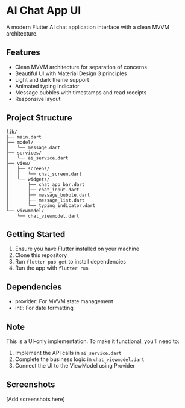 # AI Chat App UI

A modern Flutter AI chat application interface with a clean MVVM architecture.

## Features

- Clean MVVM architecture for separation of concerns
- Beautiful UI with Material Design 3 principles
- Light and dark theme support
- Animated typing indicator
- Message bubbles with timestamps and read receipts
- Responsive layout

## Project Structure

```
lib/
├── main.dart
├── model/
│   └── message.dart
├── services/
│   └── ai_service.dart
├── view/
│   ├── screens/
│   │   └── chat_screen.dart
│   └── widgets/
│       ├── chat_app_bar.dart
│       ├── chat_input.dart
│       ├── message_bubble.dart
│       ├── message_list.dart
│       └── typing_indicator.dart
└── viewmodel/
    └── chat_viewmodel.dart
```

## Getting Started

1. Ensure you have Flutter installed on your machine
2. Clone this repository
3. Run `flutter pub get` to install dependencies
4. Run the app with `flutter run`

## Dependencies

- provider: For MVVM state management
- intl: For date formatting

## Note

This is a UI-only implementation. To make it functional, you'll need to:

1. Implement the API calls in `ai_service.dart`
2. Complete the business logic in `chat_viewmodel.dart`
3. Connect the UI to the ViewModel using Provider

## Screenshots

[Add screenshots here]
